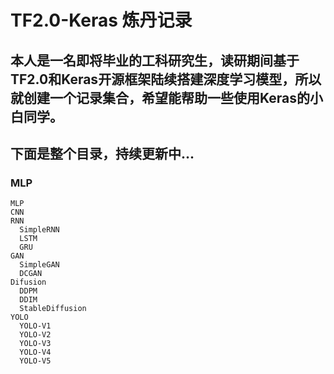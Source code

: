 # TF2.0-Keras 炼丹记录
本人是一名即将毕业的工科研究生，读研期间基于TF2.0和Keras开源框架陆续搭建深度学习模型，所以就创建一个记录集合，希望能帮助一些使用Keras的小白同学。
-----------------------------------

下面是整个目录，持续更新中...
-----------------------------------

### MLP<br />
    MLP
    CNN
    RNN
      SimpleRNN
      LSTM
      GRU
    GAN
      SimpleGAN
      DCGAN
    Difusion
      DDPM
      DDIM
      StableDiffusion
    YOLO
      YOLO-V1
      YOLO-V2
      YOLO-V3
      YOLO-V4
      YOLO-V5
    
